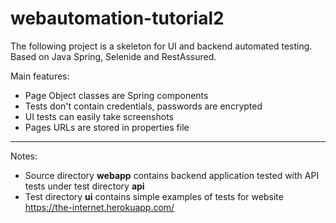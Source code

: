 # webautomation-tutorial2

The following project is a skeleton for UI and backend automated testing. Based on Java Spring, Selenide and RestAssured. 

Main features:
* Page Object classes are Spring components
* Tests don't contain credentials, passwords are encrypted
* UI tests can easily take screenshots
* Pages URLs are stored in properties file

----------

Notes:
* Source directory **webapp** contains backend application tested with API tests under test directory **api**
* Test directory **ui** contains simple examples of tests for website https://the-internet.herokuapp.com/
